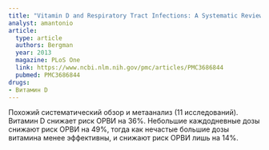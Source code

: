 ```yaml
---
title: "Vitamin D and Respiratory Tract Infections: A Systematic Review and Meta-Analysis of Randomized Controlled Trials"
analyst: amantonio
article:
  type: article
  authors: Bergman
  year: 2013
  magazine: PLoS One
  link: https://www.ncbi.nlm.nih.gov/pmc/articles/PMC3686844
  pubmed: PMC3686844
drugs:
- Витамин D
---
```


Похожий систематический обзор и метаанализ (11 исследований). Витамин D снижает риск ОРВИ на 36%. Небольшие каждодневные дозы снижают риск ОРВИ на 49%, тогда как нечастые большие дозы витамина менее эффективны, и снижают риск ОРВИ лишь на 14%.
